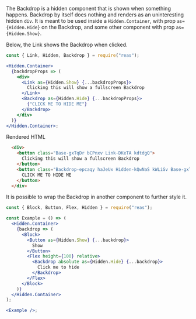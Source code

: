   <!-- Description -->

The Backdrop is a hidden component that is shown when something happens. Backdrop by itself does nothing and renders as an uninteresting hidden `div`. It is meant to be used inside a `Hidden.Container`, with prop `as={Hidden.Hide}` on the Backdrop, and some other component with prop `as={Hidden.Show}`.

Below, the Link shows the Backdrop when clicked.

  <!-- Minimal JSX to showcase component -->

```jsx
const { Link, Hidden, Backdrop } = require("reas");

<Hidden.Container>
  {backdropProps => (
    <div>
      <Link as={Hidden.Show} {...backdropProps}>
        Clicking this will show a fullscreen Backdrop
      </Link>
      <Backdrop as={Hidden.Hide} {...backdropProps}>
        {"CLICK ME TO HIDE ME"}
      </Backdrop>
    </div>
  )}
</Hidden.Container>;
```

Rendered HTML

```html static
  <div>
    <button class="Base-gxTqDr bCPnxv Link-DKeTA kdtdgQ">
      Clicking this will show a fullscreen Backdrop
    </button>
    <button class="Backdrop-epcaqy haJeUx Hidden-kQwNaS kWLiGv Base-gxTqDr bCPnxv" aria-hidden="true" role="button" tabindex="-1" hidden="">
      CLICK ME TO HIDE ME
    </button>
  </div>
```

  <!-- while(not done) { Prop explanation, examples } -->

It is possible to wrap the Backdrop in another component to further style it.

```jsx
const { Block, Button, Flex, Hidden } = require("reas");

const Example = () => (
  <Hidden.Container>
    {backdrop => (
      <Block>
        <Button as={Hidden.Show} {...backdrop}>
          Show
        </Button>
        <Flex height={100} relative>
          <Backdrop absolute as={Hidden.Hide} {...backdrop}>
            Click me to hide
          </Backdrop>
        </Flex>
      </Block>
    )}
  </Hidden.Container>
);

<Example />;
```

  <!-- Cool styling example -->
